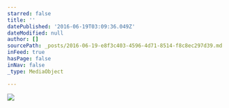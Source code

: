 ```yaml
---
starred: false
title: ''
datePublished: '2016-06-19T03:09:36.049Z'
dateModified: null
author: []
sourcePath: _posts/2016-06-19-e8f3c403-4596-4d71-8514-f8c8ec297d39.md
inFeed: true
hasPage: false
inNav: false
_type: MediaObject

---
```

![](https://the-grid-user-content.s3-us-west-2.amazonaws.com/a506be38-baa0-4f14-a7c0-3422de5355c5.jpg)